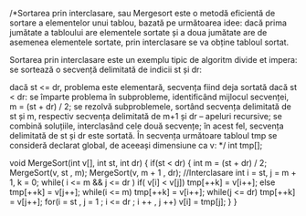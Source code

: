 /*Sortarea prin interclasare, sau Mergesort este o metodă eficientă de sortare a elementelor unui tablou, bazată pe următoarea idee: dacă prima jumătate a tabloului are elementele sortate și a doua jumătate are de asemenea elementele sortate, prin interclasare se va obține tabloul sortat.

Sortarea prin interclasare este un exemplu tipic de algoritm divide et impera: se sortează o secvență delimitată de indicii st și dr:

dacă st <= dr, problema este elementară, secvența fiind deja sortată
dacă st < dr:
se împarte problema în subprobleme, identificând mijlocul secvenței, m = (st + dr) / 2;
se rezolvă subproblemele, sortând secvența delimitată de st și m, respectiv secvența delimitată de m+1 și dr – apeluri recursive;
se combină soluțiile, interclasând cele două secvențe; în acest fel, secvența delimitată de st și dr este sortată.
În secvența următoare tabloul tmp se consideră declarat global, de aceeași dimensiune ca v:
*/
int tmp[];

void MergeSort(int v[], int st, int dr)
{
	if(st < dr)
	{
		int m = (st + dr) / 2;
		MergeSort(v, st , m);
		MergeSort(v, m + 1 , dr);
		//Interclasare
		int i = st, j = m + 1, k = 0;
		while( i <= m && j <= dr )
			if( v[i] < v[j])
				tmp[++k] = v[i++];
			else
				tmp[++k] = v[j++];
		while(i <= m)
			tmp[++k] = v[i++];
		while(j <= dr)
			tmp[++k] = v[j++];
		for(i = st , j = 1 ; i <= dr ; i ++ , j ++)
			v[i] = tmp[j];
	}
}